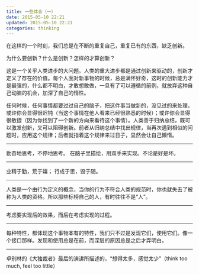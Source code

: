 ```yaml
---
title: 一些体会（一）
date: 2015-05-10 22:21
updated: 2015-05-10 22:21
categories: thinking
---
```

在这样的一个时刻，我们总是在不断的重复自己，重复已有的东西，缺乏创新。

为什么要创新？什么是创新？怎样的才算创新？

这是一个关乎人类进步的大问题。人类的重大进步都是通过创新来驱动的，创新才定义了存在的价值。每个人面对新事物的时候，总是满怀好奇，这时的创新能力才是最强的，什么都不明白，才敢想敢做，一旦有了可以遵循的前例，就放弃这种自己动脑的机会，加深了自己的惰性。

任何时候，任何事情都要过过自己的脑子，把这件事当做新的，没见过的来处理，或许你会显得很迟钝（当这个事情在他人看来已经很熟悉的时候）；或许你会显得很敏捷（因为你找到了一个新的方向来看待这个事情）。人类善于归纳总结，既可以激发创新，又可以阻碍创新。前者从归纳总结中找出规律，当再次遇到相似的问题时，应用这个规律；后者就指着这个规律来过日子，显然会让自己懒惰。

* * *

勤奋地思考，不停地思考。
在脑子里描绘，用双手来实现。不论是好是坏。

* * *

业精于勤，荒于嬉；
行成于思，毁于随。

* * *

人类是一个由行为定义的概念，当你的行为不符合人类的规范时，你也就失去了被称为人类的资格。所以那些标榜自己的人，有时往往不是“人”。

* * *

考虑要实现后的效果，而后在考虑实现的过程。

* * *

每种特性，都体现这个事物本有的特性，我们只不过是发现它们，使用它们。像一个接口那样。发现和使用总是在前，而深层的原因总是之后才弄明白。

* * *

卓别林的《大独裁者》最后的演讲所描述的，“想得太多，感觉太少”（think too much, feel too little）